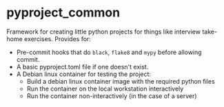 # pyproject_common

Framework for creating little python projects for things like interview take-home exercises.  Provides for:
* Pre-commit hooks that do `black`, `flake8` and `mypy` before allowing commit.
* A basic pyproject.toml file if one doesn't exist.
* A Debian linux container for testing the project:
	* Build a debian linux container image with the required python files
	* Run the container on the local workstation interactively
	* Run the container non-interactively (in the case of a server)
